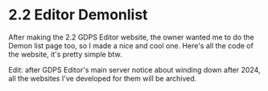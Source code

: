 # 2.2 Editor Demonlist
After making the 2.2 GDPS Editor website, the owner wanted me to do the Demon list page too, so I made a nice and cool one.
Here's all the code of the website, it's pretty simple btw.

Edit: after GDPS Editor's main server notice about winding down after 2024, all the websites I've developed for them will be archived.
